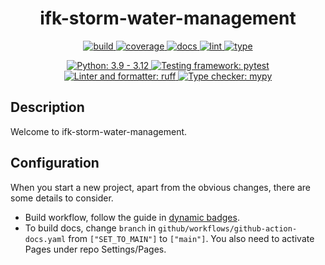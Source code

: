 <h1 align="center">ifk-storm-water-management</h1>

<p align="center">
    <a href="https://github.com/Ingenjorsarbete-For-Klimatet/ifk-storm-water-management/actions/workflows/github-action-build.yaml">
        <img src="https://github.com/Ingenjorsarbete-For-Klimatet/ifk-storm-water-management/actions/workflows/github-action-build.yaml/badge.svg?branch=main" alt="build" style="max-width: 100%;">
    </a>
    <a href="https://github.com/Ingenjorsarbete-For-Klimatet/ifk-storm-water-management/actions/workflows/github-action-build.yaml">
        <img src="https://img.shields.io/endpoint?logo=github&labelColor=%23333a41&logoColor=%23959da5&url=https://gist.githubusercontent.com/mgcth//raw/ifk-storm-water-management-coverage-badge.json" alt="coverage" style="max-width: 100%;">
    </a>
    <a href="https://github.com/Ingenjorsarbete-For-Klimatet/ifk-storm-water-management/actions/workflows/github-action-docs.yaml">
        <img src="https://github.com/Ingenjorsarbete-For-Klimatet/ifk-storm-water-management/actions/workflows/github-action-docs.yaml/badge.svg?branch=main" alt="docs" style="max-width: 100%;">
    </a>
    <a href="https://github.com/Ingenjorsarbete-For-Klimatet/ifk-storm-water-management/actions/workflows/github-action-lint.yaml">
        <img src="https://github.com/Ingenjorsarbete-For-Klimatet/ifk-storm-water-management/actions/workflows/github-action-lint.yaml/badge.svg?branch=main" alt="lint" style="max-width: 100%;">
    </a>
    <a href="https://github.com/Ingenjorsarbete-For-Klimatet/ifk-storm-water-management/actions/workflows/github-action-type.yaml">
        <img src="https://github.com/Ingenjorsarbete-For-Klimatet/ifk-storm-water-management/actions/workflows/github-action-type.yaml/badge.svg?branch=main" alt="type" style="max-width: 100%;">
    </a>
</p>

<p align="center">
    <a href="https://www.python.org">
        <img src="https://img.shields.io/badge/Python-3.9%20|%203.10%20|%203.11%20|%203.12-blue" alt="Python: 3.9 - 3.12" style="max-width: 100%;">
    </a>
    <a href="https://pytest.org">
        <img src="https://img.shields.io/badge/Testing_framework-pytest-a04000" alt="Testing framework: pytest" style="max-width: 100%;">
    </a>
    <a href="https://github.com/astral-sh/ruff">
        <img src="https://img.shields.io/endpoint?url=https://raw.githubusercontent.com/astral-sh/ruff/main/assets/badge/v2.json" alt="Linter and formatter: ruff" style="max-width: 100%;">
    </a>
    <a href="http://mypy-lang.org">
        <img src="https://img.shields.io/badge/Type_checker-mypy-1674b1" alt="Type checker: mypy" style="max-width: 100%;">
    </a>
</p>

## Description

Welcome to ifk-storm-water-management.

## Configuration

When you start a new project, apart from the obvious changes,
there are some details to consider.

- Build workflow, follow the guide in [dynamic badges](https://github.com/Schneegans/dynamic-badges-action).
- To build docs, change `branch` in `github/workflows/github-action-docs.yaml`
from `["SET_TO_MAIN"]` to `["main"]`. You also need to activate Pages under repo
Settings/Pages.
